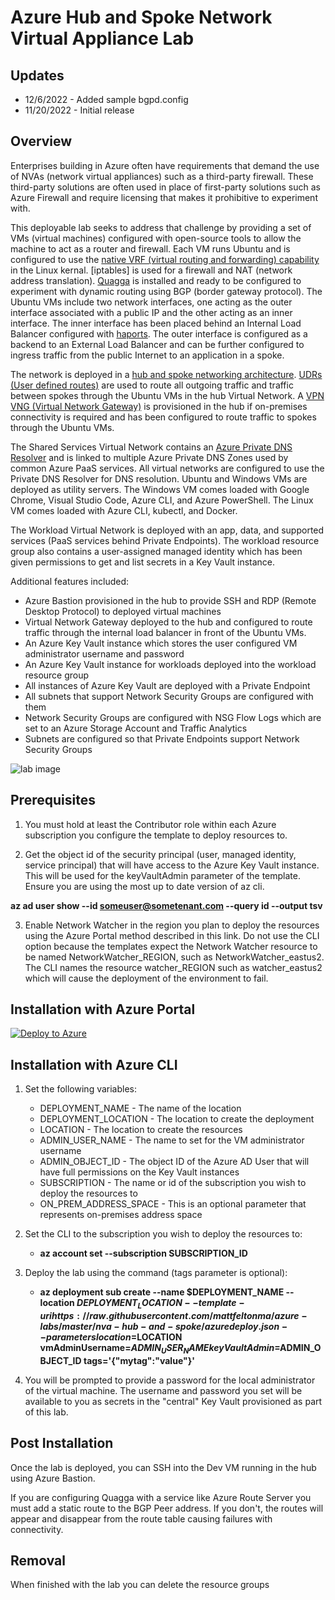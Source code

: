 # Azure Hub and Spoke Network Virtual Appliance Lab

## Updates
* 12/6/2022 - Added sample bgpd.config
* 11/20/2022 - Initial release

## Overview
Enterprises building in Azure often have requirements that demand the use of NVAs (network virtual appliances) such as a third-party firewall. These third-party solutions are often used in place of first-party solutions such as Azure Firewall and require licensing that makes it prohibitive to experiment with.

This deployable lab seeks to address that challenge by providing a set of VMs (virtual machines) configured with open-source tools to allow the machine to act as a router and firewall. Each VM runs Ubuntu and is configured to use the [native VRF (virtual routing and forwarding) capability](https://www.kernel.org/doc/html/latest/networking/vrf.html) in the Linux kernal. [iptables] is used for a firewall and NAT (network address translation). [Quagga](https://www.nongnu.org/quagga/) is installed and ready to be configured to experiment with dynamic routing using BGP (border gateway protocol). The Ubuntu VMs include two network interfaces, one acting as the outer interface associated with a public IP and the other acting as an inner interface. The inner interface has been placed behind an Internal Load Balancer configured with [haports](https://learn.microsoft.com/en-us/azure/load-balancer/load-balancer-ha-ports-overview). The outer interface is configured as a backend to an External Load Balancer and can be further configured to ingress traffic from the public Internet to an application in a spoke.

The network is deployed in a [hub and spoke networking architecture](https://docs.microsoft.com/en-us/azure/architecture/reference-architectures/hybrid-networking/hub-spoke?tabs=cli). [UDRs (User defined routes)](https://docs.microsoft.com/en-us/azure/virtual-network/virtual-networks-udr-overview#user-defined) are used to route all outgoing traffic and traffic between spokes through the Ubuntu VMs in the hub Virtual Network. A [VPN VNG (Virtual Network Gateway)](https://learn.microsoft.com/en-us/azure/vpn-gateway/vpn-gateway-about-vpngateways) is provisioned in the hub if on-premises connectivity is required and has been configured to route traffic to spokes through the Ubuntu VMs.

The Shared Services Virtual Network contains an [Azure Private DNS Resolver](https://learn.microsoft.com/en-us/azure/dns/dns-private-resolver-overview) and is linked to multiple Azure Private DNS Zones used by common Azure PaaS services. All virtual networks are configured to use the Private DNS Resolver for DNS resolution. Ubuntu and Windows VMs are deployed as utility servers. The Windows VM comes loaded with Google Chrome, Visual Studio Code, Azure CLI, and Azure PowerShell. The Linux VM comes loaded with Azure CLI, kubectl, and Docker. 

The Workload Virtual Network is deployed with an app, data, and supported services (PaaS services behind Private Endpoints). The workload resource group also contains a user-assigned managed identity which has been given permissions to get and list secrets in a Key Vault instance.

Additional features included:

* Azure Bastion provisioned in the hub to provide SSH and RDP (Remote Desktop Protocol) to deployed virtual machines
* Virtual Network Gateway deployed to the hub and configured to route traffic through the internal load balancer in front of the Ubuntu VMs.
* An Azure Key Vault instance which stores the user configured VM administrator username and password
* An Azure Key Vault instance for workloads deployed into the workload resource group
* All instances of Azure Key Vault are deployed with a Private Endpoint
* All subnets that support Network Security Groups are configured with them
* Network Security Groups are configured with NSG Flow Logs which are set to an Azure Storage Account and Traffic Analytics
* Subnets are configured so that Private Endpoints support Network Security Groups

![lab image](images/lab_image.svg)

## Prerequisites
1. You must hold at least the Contributor role within each Azure subscription you configure the template to deploy resources to.

2. Get the object id of the security principal (user, managed identity, service principal) that will have access to the Azure Key Vault instance. This will be used for the keyVaultAdmin parameter of the template. Ensure you are using the most up to date version of az cli.

**az ad user show --id someuser@sometenant.com --query id --output tsv**

3. Enable Network Watcher in the region you plan to deploy the resources using the Azure Portal method described in this link. Do not use the CLI option because the templates expect the Network Watcher resource to be named NetworkWatcher_REGION, such as NetworkWatcher_eastus2. The CLI names the resource watcher_REGION such as watcher_eastus2 which will cause the deployment of the environment to fail.

## Installation with Azure Portal

[![Deploy to Azure](https://aka.ms/deploytoazurebutton)](https://portal.azure.com/#create/Microsoft.Template/uri/https%3A%2F%2Fraw.githubusercontent.com%2Fmattfeltonma%2Fazure-labs%2Fmaster%2Fnva-hub-and-spoke%2Fazuredeploy.json)

## Installation with Azure CLI
1. Set the following variables:
   * DEPLOYMENT_NAME - The name of the location
   * DEPLOYMENT_LOCATION - The location to create the deployment
   * LOCATION - The location to create the resources
   * ADMIN_USER_NAME - The name to set for the VM administrator username
   * ADMIN_OBJECT_ID - The object ID of the Azure AD User that will have full permissions on the Key Vault instances
   * SUBSCRIPTION - The name or id of the subscription you wish to deploy the resources to
   * ON_PREM_ADDRESS_SPACE - This is an optional parameter that represents on-premises address space

2. Set the CLI to the subscription you wish to deploy the resources to:

   * **az account set --subscription SUBSCRIPTION_ID**

4. Deploy the lab using the command (tags parameter is optional): 

   * **az deployment sub create --name $DEPLOYMENT_NAME --location $DEPLOYMENT_LOCATION --template-uri https://raw.githubusercontent.com/mattfeltonma/azure-labs/master/nva-hub-and-spoke/azuredeploy.json --parameters location=$LOCATION vmAdminUsername=$ADMIN_USER_NAME keyVaultAdmin=$ADMIN_OBJECT_ID tags='{"mytag":"value"}'**

3.  You will be prompted to provide a password for the local administrator of the virtual machine. The username and password you set will be available to you as secrets in the "central" Key Vault provisioned as part of this lab.

## Post Installation
Once the lab is deployed, you can SSH into the Dev VM running in the hub using Azure Bastion.

If you are configuring Quagga with a service like Azure Route Server you must add a static route to the BGP Peer address. If you don't, the routes will appear and disappear from the route table causing failures with connectivity.

## Removal
When finished with the lab you can delete the resource groups


